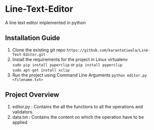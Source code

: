 # Line-Text-Editor
A line text editor implemented in python

## Installation Guide
1. Clone the existing git repo `https://github.com/karantatiwala/Line-Text-Editor.git` <br>
2. Install the requirements for the project in Linux virtualenv <br>
`sudo pip install pyperclip` or `pip install pyperclip` <br>
`sudo apt-get install xclip`
3. Run the project using Command Line Arguments `python editor.py <filename.txt>`

## Project Overview
1. editor.py : Contains the all the functions to all the operations and validators. <br>
2. data.txt : Contains the content on which the operation have to be applied <br>
